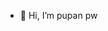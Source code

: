 - 👋 Hi, I’m pupan pw

<!---
Pupan-cpe/Pupan-cpe is a ✨ special ✨ repository because its `README.md` (this file) appears on your GitHub profile.
You can click the Preview link to take a look at your changes.
--->
